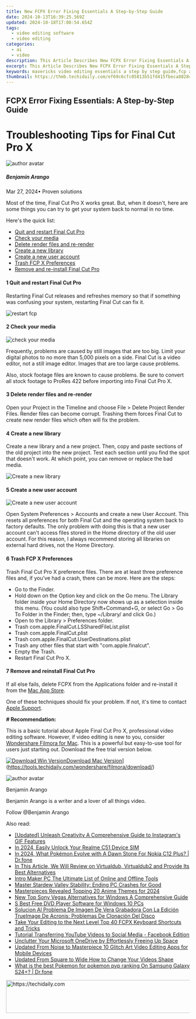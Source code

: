 ```yaml
---
title: New FCPX Error Fixing Essentials A Step-by-Step Guide
date: 2024-10-13T16:39:25.569Z
updated: 2024-10-18T17:08:54.654Z
tags: 
  - video editing software
  - video editing
categories: 
  - ai
  - video
description: This Article Describes New FCPX Error Fixing Essentials A Step-by-Step Guide
excerpt: This Article Describes New FCPX Error Fixing Essentials A Step-by-Step Guide
keywords: mavericks video editing essentials a step by step guide,fcp audio editing essentials a step by step guide,mastering compressor a step by step guide for fcpx users,fcpx error fixing essentials a step by step guide,ai animation fcp audio editing essentials a step by step guide,fcpx audio editing essentials a step by step guide to l cuts and j cuts,mastering titles in fcpx a step by step guide
thumbnail: https://thmb.techidaily.com/ef69c6cfc05813b51fd415fbeca882846dc473b99199e876bd020898984fe0d1.png
---
```


## FCPX Error Fixing Essentials: A Step-by-Step Guide

# Troubleshooting Tips for Final Cut Pro X

![author avatar](https://images.wondershare.com/filmora/article-images/benjamin-arango-author.jpg)

##### Benjamin Arango

 Mar 27, 2024• Proven solutions

Most of the time, Final Cut Pro X works great. But, when it doesn't, here are some things you can try to get your system back to normal in no time.

Here's the quick list:

* [Quit and restart Final Cut Pro](#part1)
* [Check your media](#part2)
* [Delete render files and re-render](#part3)
* [Create a new library](#part4)
* [Create a new user account](#part5)
* [Trash FCP X Preferences](#part6)
* [Remove and re-install Final Cut Pro](#part7)

#### 1 Quit and restart Final Cut Pro

Restarting Final Cut releases and refreshes memory so that if something was confusing your system, restarting Final Cut can fix it.

![restart fcp](https://images.wondershare.com/images/multimedia/video-editor/restart.png "restart fcp")

#### 2 Check your media

![check your media](https://images.wondershare.com/images/multimedia/video-editor/image-size.png "check your media")

Frequently, problems are caused by still images that are too big. Limit your digital photos to no more than 5,000 pixels on a side. Final Cut is a video editor, not a still image editor. Images that are too large cause problems.

Also, stock footage files are known to cause problems. Be sure to convert all stock footage to ProRes 422 before importing into Final Cut Pro X.

#### 3 Delete render files and re-render

Open your Project in the Timeline and choose File > Delete Project Render Files. Render files can become corrupt. Trashing them forces Final Cut to create new render files which often will fix the problem.

#### 4 Create a new library

Create a new library and a new project. Then, copy and paste sections of the old project into the new project. Test each section until you find the spot that doesn't work. At which point, you can remove or replace the bad media.

![Create a new library](https://images.wondershare.com/images/multimedia/video-editor/new-project.png "Create a new library")

#### 5 Create a new user account

![Create a new user account](https://images.wondershare.com/images/multimedia/video-editor/new-ccount.png "Create a new user account")

Open System Preferences > Accounts and create a new User Account. This resets all preferences for both Final Cut and the operating system back to factory defaults. The only problem with doing this is that a new user account can't access files stored in the Home directory of the old user account. For this reason, I always recommend storing all libraries on external hard drives, not the Home Directory.

#### 6 Trash FCP X Preferences

Trash Final Cut Pro X preference files. There are at least three preference files and, if you've had a crash, there can be more. Here are the steps:

* Go to the Finder.
* Hold down on the Option key and click on the Go menu. The Library folder inside your Home Directory now shows up as a selection inside this menu. (You could also type Shift+Command+G, or select Go > Go To Folder in the Finder; then, type \~/Library/ and click Go.)
* Open to the Library > Preferences folder.
* Trash com.apple.FinalCut.LSSharedFileList.plist
* Trash com.apple.FinalCut.plist
* Trash com.apple.FinalCut.UserDestinations.plist
* Trash any other files that start with "com.apple.finalcut".
* Empty the Trash.
* Restart Final Cut Pro X.

#### 7 Remove and reinstall Final Cut Pro

If all else fails, delete FCPX from the Applications folder and re-install it from the [Mac App Store](https://itunes.apple.com/us/app/final-cut-pro/id424389933?mt=12).

One of these techniques should fix your problem. If not, it's time to contact [Apple Support](http://www.apple.com/support/).

**\# Recommendation:**

This is a basic tutorial about Apple Final Cut Pro X, professional video editing software. However, if video editing is new to you, consider [Wondershare Filmora for Mac](https://tools.techidaily.com/wondershare/filmora/download/). This is a powerful but easy-to-use tool for users just starting out. Download the free trial version below.

[![Download Win Version](https://images.wondershare.com/filmora/guide/download-btn-win.jpg)](https://tools.techidaily.com/wondershare/filmora/download/)[Download Mac Version](https://images.wondershare.com/filmora/guide/download-btn-mac.jpg)](https://tools.techidaily.com/wondershare/filmora/download/)

![author avatar](https://images.wondershare.com/filmora/article-images/benjamin-arango-author.jpg)

Benjamin Arango

Benjamin Arango is a writer and a lover of all things video.

Follow @Benjamin Arango

<ins class="adsbygoogle"
      style="display:block"
      data-ad-client="ca-pub-7571918770474297"
      data-ad-slot="8358498916"
      data-ad-format="auto"
      data-full-width-responsive="true"></ins>

<span class="atpl-alsoreadstyle">Also read:</span>
<div><ul>
<li><a href="https://instagram-video-recordings.techidaily.com/updated-unleash-creativity-a-comprehensive-guide-to-instagrams-gif-features/"><u>[Updated] Unleash Creativity A Comprehensive Guide to Instagram's GIF Features</u></a></li>
<li><a href="https://sim-unlock.techidaily.com/in-2024-easily-unlock-your-realme-c51-device-sim-by-drfone-android/"><u>In 2024, Easily Unlock Your Realme C51 Device SIM</u></a></li>
<li><a href="https://android-pokemon-go.techidaily.com/in-2024-what-pokemon-evolve-with-a-dawn-stone-for-nokia-c12-plus-drfone-by-drfone-virtual-android/"><u>In 2024, What Pokémon Evolve with A Dawn Stone For Nokia C12 Plus? | Dr.fone</u></a></li>
<li><a href="https://ai-vdieo-software.techidaily.com/in-this-article-we-will-review-on-virtualdub-virtualdub2-and-provide-its-best-alternatives/"><u>In This Article, We Will Review on Virtualdub, Virtualdub2 and Provide Its Best Alternatives</u></a></li>
<li><a href="https://ai-vdieo-software.techidaily.com/intro-maker-pc-the-ultimate-list-of-online-and-offline-tools/"><u>Intro Maker PC The Ultimate List of Online and Offline Tools</u></a></li>
<li><a href="https://win-blog.techidaily.com/master-stardew-valley-stability-ending-pc-crashes-for-good/"><u>Master Stardew Valley Stability: Ending PC Crashes for Good</u></a></li>
<li><a href="https://extra-skills.techidaily.com/masterpieces-revealed-topping-20-anime-themes-for-2024/"><u>Masterpieces Revealed Topping 20 Anime Themes for 2024</u></a></li>
<li><a href="https://ai-vdieo-software.techidaily.com/new-top-sony-vegas-alternatives-for-windows-a-comprehensive-guide/"><u>New Top Sony Vegas Alternatives for Windows A Comprehensive Guide</u></a></li>
<li><a href="https://ai-vdieo-software.techidaily.com/s-best-free-dvd-player-software-for-windows-10-pcs/"><u>S Best Free DVD Player Software for Windows 10 PCs</u></a></li>
<li><a href="https://win-ratings.techidaily.com/solucion-al-problema-de-imagen-de-vera-grabadora-con-la-edicion-trueimage-de-acronis-problemas-de-clonacion-del-disco/"><u>Solucion Al Problema De Imagen De Vera Grabadora Con La Edición TrueImage De Acronis: Problemas De Clonación Del Disco</u></a></li>
<li><a href="https://ai-vdieo-software.techidaily.com/take-your-editing-to-the-next-level-top-40-fcpx-keyboard-shortcuts-and-tricks/"><u>Take Your Editing to the Next Level Top 40 FCPX Keyboard Shortcuts and Tricks</u></a></li>
<li><a href="https://facebook-video-content.techidaily.com/tutorial-transferring-youtube-videos-to-social-media-facebook-edition/"><u>Tutorial Transferring YouTube Videos to Social Media - Facebook Edition</u></a></li>
<li><a href="https://win-news.techidaily.com/unclutter-your-microsoft-onedrive-by-effortlessly-freeing-up-space/"><u>Unclutter Your Microsoft OneDrive by Effortlessly Freeing Up Space</u></a></li>
<li><a href="https://ai-vdieo-software.techidaily.com/updated-from-noise-to-masterpiece-10-glitch-art-video-editing-apps-for-mobile-devices/"><u>Updated From Noise to Masterpiece 10 Glitch Art Video Editing Apps for Mobile Devices</u></a></li>
<li><a href="https://ai-vdieo-software.techidaily.com/updated-from-square-to-wide-how-to-change-your-videos-shape/"><u>Updated From Square to Wide How to Change Your Videos Shape</u></a></li>
<li><a href="https://change-location.techidaily.com/what-is-the-best-pokemon-for-pokemon-pvp-ranking-on-samsung-galaxy-s24plus-drfone-by-drfone-virtual-android/"><u>What is the best Pokemon for pokemon pvp ranking On Samsung Galaxy S24+? | Dr.fone</u></a></li>
</ul></div>

<!-- affiliate ads begin -->
<a href="https://aligracehair.sjv.io/c/5597632/2016134/19272" target="_top" id="2016134">
  <img src="//a.impactradius-go.com/display-ad/19272-2016134" border="0" alt="https://techidaily.com" width="728" height="90"/>
</a>
<img height="0" width="0" src="https://aligracehair.sjv.io/i/5597632/2016134/19272" style="position:absolute;visibility:hidden;" border="0" />
<!-- affiliate ads end -->

